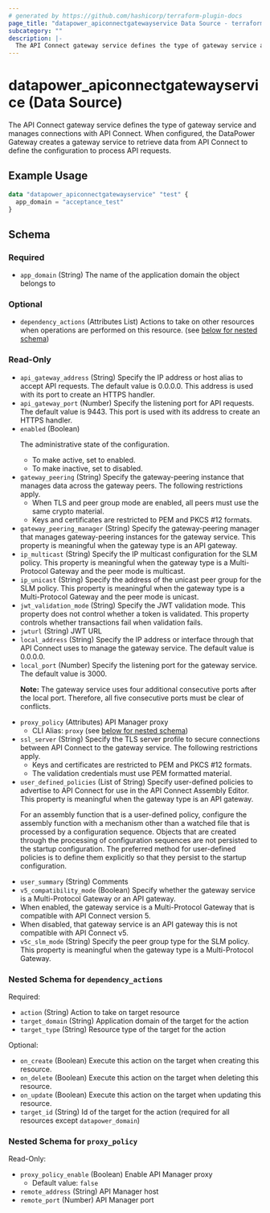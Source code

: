 ```yaml
---
# generated by https://github.com/hashicorp/terraform-plugin-docs
page_title: "datapower_apiconnectgatewayservice Data Source - terraform-provider-datapower"
subcategory: ""
description: |-
  The API Connect gateway service defines the type of gateway service and manages connections with API Connect. When configured, the DataPower Gateway creates a gateway service to retrieve data from API Connect to define the configuration to process API requests.
---
```


# datapower_apiconnectgatewayservice (Data Source)

The API Connect gateway service defines the type of gateway service and manages connections with API Connect. When configured, the DataPower Gateway creates a gateway service to retrieve data from API Connect to define the configuration to process API requests.

## Example Usage

```terraform
data "datapower_apiconnectgatewayservice" "test" {
  app_domain = "acceptance_test"
}
```

<!-- schema generated by tfplugindocs -->
## Schema

### Required

- `app_domain` (String) The name of the application domain the object belongs to

### Optional

- `dependency_actions` (Attributes List) Actions to take on other resources when operations are performed on this resource. (see [below for nested schema](#nestedatt--dependency_actions))

### Read-Only

- `api_gateway_address` (String) Specify the IP address or host alias to accept API requests. The default value is 0.0.0.0. This address is used with its port to create an HTTPS handler.
- `api_gateway_port` (Number) Specify the listening port for API requests. The default value is 9443. This port is used with its address to create an HTTPS handler.
- `enabled` (Boolean) <p>The administrative state of the configuration.</p><ul><li>To make active, set to enabled.</li><li>To make inactive, set to disabled.</li></ul>
- `gateway_peering` (String) Specify the gateway-peering instance that manages data across the gateway peers. The following restrictions apply. <ul><li>When TLS and peer group mode are enabled, all peers must use the same crypto material.</li><li>Keys and certificates are restricted to PEM and PKCS #12 formats.</li></ul>
- `gateway_peering_manager` (String) Specify the gateway-peering manager that manages gateway-peering instances for the gateway service. This property is meaningful when the gateway type is an API gateway.
- `ip_multicast` (String) Specify the IP multicast configuration for the SLM policy. This property is meaningful when the gateway type is a Multi-Protocol Gateway and the peer mode is multicast.
- `ip_unicast` (String) Specify the address of the unicast peer group for the SLM policy. This property is meaningful when the gateway type is a Multi-Protocol Gateway and the peer mode is unicast.
- `jwt_validation_mode` (String) Specify the JWT validation mode. This property does not control whether a token is validated. This property controls whether transactions fail when validation fails.
- `jwturl` (String) JWT URL
- `local_address` (String) Specify the IP address or interface through that API Connect uses to manage the gateway service. The default value is 0.0.0.0.
- `local_port` (Number) Specify the listening port for the gateway service. The default value is 3000. <p><b>Note:</b> The gateway service uses four additional consecutive ports after the local port. Therefore, all five consecutive ports must be clear of conflicts.</p>
- `proxy_policy` (Attributes) API Manager proxy
  - CLI Alias: `proxy` (see [below for nested schema](#nestedatt--proxy_policy))
- `ssl_server` (String) Specify the TLS server profile to secure connections between API Connect to the gateway service. The following restrictions apply. <ul><li>Keys and certificates are restricted to PEM and PKCS #12 formats.</li><li>The validation credentials must use PEM formatted material.</li></ul>
- `user_defined_policies` (List of String) Specify user-defined policies to advertise to API Connect for use in the API Connect Assembly Editor. This property is meaningful when the gateway type is an API gateway. <p>For an assembly function that is a user-defined policy, configure the assembly function with a mechanism other than a watched file that is processed by a configuration sequence. Objects that are created through the processing of configuration sequences are not persisted to the startup configuration. The preferred method for user-defined policies is to define them explicitly so that they persist to the startup configuration.</p>
- `user_summary` (String) Comments
- `v5_compatibility_mode` (Boolean) Specify whether the gateway service is a Multi-Protocol Gateway or an API gateway. <ui><li>When enabled, the gateway service is a Multi-Protocol Gateway that is compatible with API Connect version 5.</li><li>When disabled, that gateway service is an API gateway this is not compatible with API Connect v5.</li></ui>
- `v5c_slm_mode` (String) Specify the peer group type for the SLM policy. This property is meaningful when the gateway type is a Multi-Protocol Gateway.

<a id="nestedatt--dependency_actions"></a>
### Nested Schema for `dependency_actions`

Required:

- `action` (String) Action to take on target resource
- `target_domain` (String) Application domain of the target for the action
- `target_type` (String) Resource type of the target for the action

Optional:

- `on_create` (Boolean) Execute this action on the target when creating this resource.
- `on_delete` (Boolean) Execute this action on the target when deleting this resource.
- `on_update` (Boolean) Execute this action on the target when updating this resource.
- `target_id` (String) Id of the target for the action (required for all resources except `datapower_domain`)


<a id="nestedatt--proxy_policy"></a>
### Nested Schema for `proxy_policy`

Read-Only:

- `proxy_policy_enable` (Boolean) Enable API Manager proxy
  - Default value: `false`
- `remote_address` (String) API Manager host
- `remote_port` (Number) API Manager port
